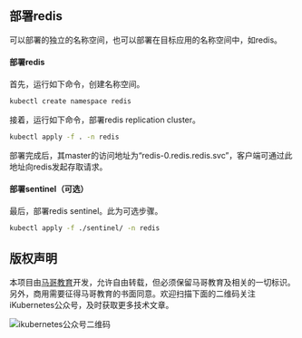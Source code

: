 ## 部署redis

可以部署的独立的名称空间，也可以部署在目标应用的名称空间中，如redis。

#### 部署redis

首先，运行如下命令，创建名称空间。

```bash
kubectl create namespace redis
```

接着，运行如下命令，部署redis replication cluster。

```bash
kubectl apply -f . -n redis
```

部署完成后，其master的访问地址为“redis-0.redis.redis.svc”，客户端可通过此地址向redis发起存取请求。

#### 部署sentinel（可选）

最后，部署redis sentinel。此为可选步骤。

```bash
kubectl apply -f ./sentinel/ -n redis
```



## 版权声明

本项目由[马哥教育](www.magedu.com)开发，允许自由转载，但必须保留马哥教育及相关的一切标识。另外，商用需要征得马哥教育的书面同意。欢迎扫描下面的二维码关注iKubernetes公众号，及时获取更多技术文章。

![ikubernetes公众号二维码](https://github.com/iKubernetes/Kubernetes_Advanced_Practical_2rd/raw/main/imgs/iKubernetes%E5%85%AC%E4%BC%97%E5%8F%B7%E4%BA%8C%E7%BB%B4%E7%A0%81.jpg)
